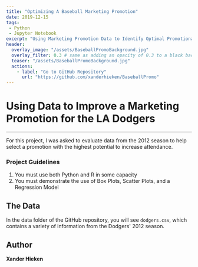 ```yaml
---
title: "Optimizing A Baseball Marketing Promotion"
date: 2019-12-15
tags:
 - Python
 - Jupyter Notebook
excerpt: "Using Marketing Promotion Data to Identify Optimal Promotional Strategies"
header:
  overlay_image: "/assets/BaseballPromoBackground.jpg"
  overlay_filter: 0.3 # same as adding an opacity of 0.3 to a black background
  teaser: "/assets/BaseballPromoBackground.jpg"
  actions:
    - label: "Go to GitHub Repository"
      url: "https://github.com/xanderhieken/BaseballPromo"
---
```


# Using Data to Improve a Marketing Promotion for the LA Dodgers
***
For this project, I was asked to evaluate data from the 2012 season to help select a promotion with the highest potential to increase attendance.

### Project Guidelines
1. You must use both Python and R in some capacity
2. You must demonstrate the use of Box Plots, Scatter Plots, and a Regression Model

## The Data
In the data folder of the GitHub repository, you will see `dodgers.csv`, which contains a variety of information from the Dodgers' 2012 season.

## Author
**Xander Hieken**
